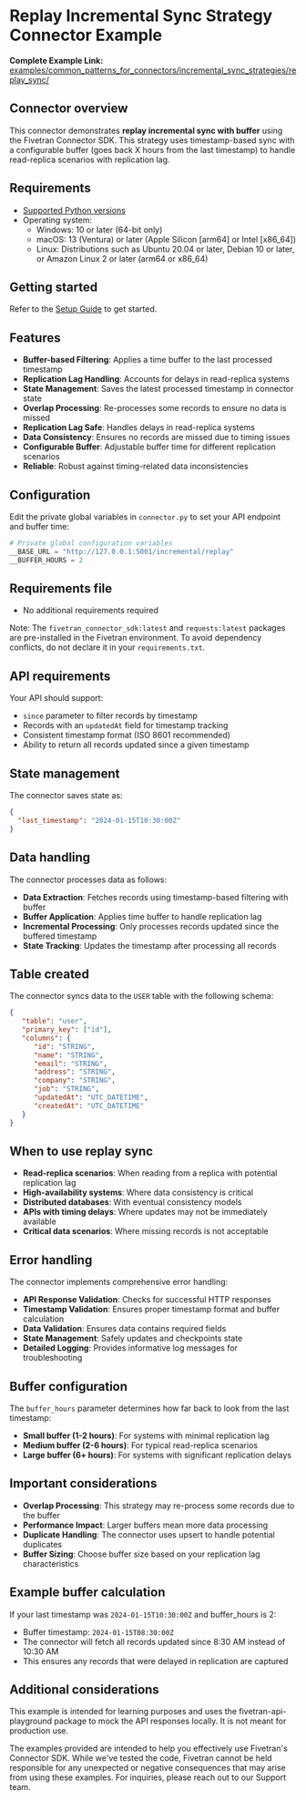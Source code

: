 # Replay Incremental Sync Strategy Connector Example

**Complete Example Link:** [examples/common_patterns_for_connectors/incremental_sync_strategies/replay_sync/](https://github.com/fivetran/fivetran_connector_sdk/tree/main/examples/common_patterns_for_connectors/incremental_sync_strategies/replay_sync/)

## Connector overview

This connector demonstrates **replay incremental sync with buffer** using the Fivetran Connector SDK. This strategy uses timestamp-based sync with a configurable buffer (goes back X hours from the last timestamp) to handle read-replica scenarios with replication lag.

## Requirements

* [Supported Python versions](https://github.com/fivetran/fivetran_connector_sdk/blob/main/README.md#requirements)   
* Operating system:
  * Windows: 10 or later (64-bit only)
  * macOS: 13 (Ventura) or later (Apple Silicon [arm64] or Intel [x86_64])
  * Linux: Distributions such as Ubuntu 20.04 or later, Debian 10 or later, or Amazon Linux 2 or later (arm64 or x86_64)


## Getting started

Refer to the [Setup Guide](https://fivetran.com/docs/connectors/connector-sdk/setup-guide) to get started.

## Features

- **Buffer-based Filtering**: Applies a time buffer to the last processed timestamp
- **Replication Lag Handling**: Accounts for delays in read-replica systems
- **State Management**: Saves the latest processed timestamp in connector state
- **Overlap Processing**: Re-processes some records to ensure no data is missed
- **Replication Lag Safe**: Handles delays in read-replica systems
- **Data Consistency**: Ensures no records are missed due to timing issues
- **Configurable Buffer**: Adjustable buffer time for different replication scenarios
- **Reliable**: Robust against timing-related data inconsistencies

## Configuration

Edit the private global variables in `connector.py` to set your API endpoint and buffer time:

```python
# Private global configuration variables
__BASE_URL = "http://127.0.0.1:5001/incremental/replay"
__BUFFER_HOURS = 2
```

## Requirements file

* No additional requirements required

Note: The `fivetran_connector_sdk:latest` and `requests:latest` packages are pre-installed in the Fivetran environment. To avoid dependency conflicts, do not declare it in your `requirements.txt`.

## API requirements

Your API should support:
- `since` parameter to filter records by timestamp
- Records with an `updatedAt` field for timestamp tracking
- Consistent timestamp format (ISO 8601 recommended)
- Ability to return all records updated since a given timestamp

## State management

The connector saves state as:
```json
{
  "last_timestamp": "2024-01-15T10:30:00Z"
}
```

## Data handling

The connector processes data as follows:
- **Data Extraction**: Fetches records using timestamp-based filtering with buffer
- **Buffer Application**: Applies time buffer to handle replication lag
- **Incremental Processing**: Only processes records updated since the buffered timestamp
- **State Tracking**: Updates the timestamp after processing all records


## Table created

The connector syncs data to the `USER` table with the following schema:

```json
{
   "table": "user",
   "primary_key": ["id"],
   "columns": {
      "id": "STRING",
      "name": "STRING",
      "email": "STRING",
      "address": "STRING",
      "company": "STRING",
      "job": "STRING",
      "updatedAt": "UTC_DATETIME",
      "createdAt": "UTC_DATETIME"
   }
}
```

## When to use replay sync

- **Read-replica scenarios**: When reading from a replica with potential replication lag
- **High-availability systems**: Where data consistency is critical
- **Distributed databases**: With eventual consistency models
- **APIs with timing delays**: Where updates may not be immediately available
- **Critical data scenarios**: Where missing records is not acceptable

## Error handling

The connector implements comprehensive error handling:
- **API Response Validation**: Checks for successful HTTP responses
- **Timestamp Validation**: Ensures proper timestamp format and buffer calculation
- **Data Validation**: Ensures data contains required fields
- **State Management**: Safely updates and checkpoints state
- **Detailed Logging**: Provides informative log messages for troubleshooting

## Buffer configuration

The `buffer_hours` parameter determines how far back to look from the last timestamp:

- **Small buffer (1-2 hours)**: For systems with minimal replication lag
- **Medium buffer (2-6 hours)**: For typical read-replica scenarios
- **Large buffer (6+ hours)**: For systems with significant replication delays

## Important considerations

- **Overlap Processing**: This strategy may re-process some records due to the buffer
- **Performance Impact**: Larger buffers mean more data processing
- **Duplicate Handling**: The connector uses upsert to handle potential duplicates
- **Buffer Sizing**: Choose buffer size based on your replication lag characteristics

## Example buffer calculation

If your last timestamp was `2024-01-15T10:30:00Z` and buffer_hours is 2:
- Buffer timestamp: `2024-01-15T08:30:00Z`
- The connector will fetch all records updated since 8:30 AM instead of 10:30 AM
- This ensures any records that were delayed in replication are captured

## Additional considerations

This example is intended for learning purposes and uses the fivetran-api-playground package to mock the API responses locally. It is not meant for production use.

The examples provided are intended to help you effectively use Fivetran's Connector SDK. While we've tested the code, Fivetran cannot be held responsible for any unexpected or negative consequences that may arise from using these examples. For inquiries, please reach out to our Support team. 